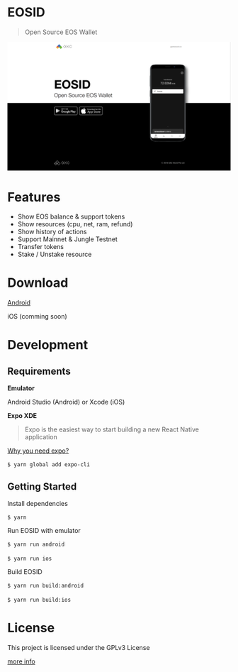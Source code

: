 # EOSID

> Open Source EOS Wallet

![EOSID](./assets/images/eosid.png)

# Features

- Show EOS balance & support tokens
- Show resources (cpu, net, ram, refund)
- Show history of actions
- Support Mainnet & Jungle Testnet
- Transfer tokens
- Stake / Unstake resource

# Download

[Android](https://play.google.com/store/apps/details?id=io.gamexcoin.eosid)

iOS (comming soon)

# Development

## Requirements

**Emulator**

Android Studio (Android) or Xcode (iOS)

**Expo XDE**

> Expo is the easiest way to start building a new React Native application

[Why you need expo?](https://facebook.github.io/react-native/docs/getting-started)

```
$ yarn global add expo-cli
```

## Getting Started

Install dependencies

```
$ yarn
```

Run EOSID with emulator

```
$ yarn run android

$ yarn run ios
```

Build EOSID

```
$ yarn run build:android

$ yarn run build:ios
```

# License

This project is licensed under the GPLv3 License

[more info](./LICENSE)
